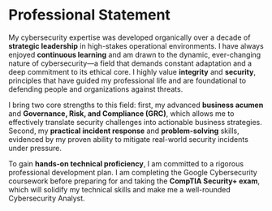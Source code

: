 # **Professional Statement**

My cybersecurity expertise was developed organically over a decade of **strategic leadership** in high-stakes operational environments. I have always enjoyed **continuous learning** and am drawn to the dynamic, ever-changing nature of cybersecurity—a field that demands constant adaptation and a deep commitment to its ethical core. I highly value **integrity** and **security**, principles that have guided my professional life and are foundational to defending people and organizations against threats.

I bring two core strengths to this field: first, my advanced **business acumen** and **Governance, Risk, and Compliance (GRC)**, which allows me to effectively translate security challenges into actionable business strategies. Second, my **practical incident response** and **problem-solving** skills, evidenced by my proven ability to mitigate real-world security incidents under pressure.

To gain **hands-on technical proficiency**, I am committed to a rigorous professional development plan. I am completing the Google Cybersecurity coursework before preparing for and taking the **CompTIA Security+ exam**, which will solidify my technical skills and make me a well-rounded Cybersecurity Analyst.
